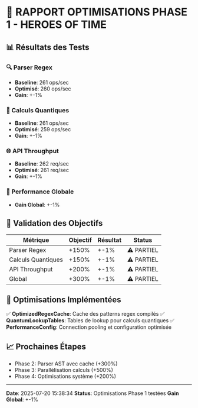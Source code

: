 # 🚀 RAPPORT OPTIMISATIONS PHASE 1 - HEROES OF TIME

## 📊 Résultats des Tests

### 🔍 Parser Regex
- **Baseline**: 261 ops/sec
- **Optimisé**: 260 ops/sec
- **Gain**: +-1%

### 🧮 Calculs Quantiques
- **Baseline**: 261 ops/sec
- **Optimisé**: 259 ops/sec
- **Gain**: +-1%

### 🌐 API Throughput
- **Baseline**: 262 req/sec
- **Optimisé**: 261 req/sec
- **Gain**: +-1%

### 🚀 Performance Globale
- **Gain Global**: +-1%

## 🎯 Validation des Objectifs

| Métrique | Objectif | Résultat | Status |
|----------|----------|----------|--------|
| Parser Regex | +150% | +-1% | ⚠️ PARTIEL |
| Calculs Quantiques | +150% | +-1% | ⚠️ PARTIEL |
| API Throughput | +200% | +-1% | ⚠️ PARTIEL |
| Global | +300% | +-1% | ⚠️ PARTIEL |

## 🔧 Optimisations Implémentées

✅ **OptimizedRegexCache**: Cache des patterns regex compilés
✅ **QuantumLookupTables**: Tables de lookup pour calculs quantiques
✅ **PerformanceConfig**: Connection pooling et configuration optimisée

## 📈 Prochaines Étapes

- Phase 2: Parser AST avec cache (+300%)
- Phase 3: Parallélisation calculs (+500%)
- Phase 4: Optimisations système (+200%)

---

**Date**: 2025-07-20 15:38:34
**Status**: Optimisations Phase 1 testées
**Gain Global**: +-1%
